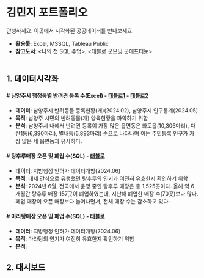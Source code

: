 # **김민지 포트폴리오**
안녕하세요. 이곳에서 시각화된 공공데이터를 만나보세요.

- **활용툴**: Excel, MSSQL, Tableau Public
- **참고도서**: <나의 첫 SQL 수업>, <태블로 굿모닝 굿애프터눈><br><br/>
  
## **1. 데이터시각화**
#### **# 남양주시 행정동별 반려견 등록 수(Excel)   - [태블로1](https://public.tableau.com/app/profile/mzkim/viz/3_17178536456650/1)&nbsp;- [태블로2](https://public.tableau.com/shared/35Z4SXZ2H?:display_count=n&:origin=viz_share_link)**
- **데이터**: 남양주시 반려동물 등록현황(개)(2024.02), 남양주시 인구통계(2024.05)
- **목적**: 남양주 시민의 반려동물(개) 양육현황을 파악하기 위함
- **분석**: 남양주시 내에서 반려견 등록이 가장 많은 읍면동은 화도읍(10,306마리), 다산1동(6,390마리), 별내동(5,893마리) 순으로 나타나며 이는 주민등록 인구가 가장 많은 세 읍면동과 유사하다.

#### **# 탕후루매장 오픈 및 폐업 수(SQL)  - [태블로](https://public.tableau.com/views/2024_06_/1_1?:language=ko-KR&:sid=&:display_count=n&:origin=viz_share_link)**
- **데이터**: 지방행정 인허가 데이터개방(2024.06)
- **목적**: 대세 간식으로 유행했던 탕후루의 인기가 여전히 유효한지 확인하기 위함
- **분석**: 2024년 6월, 전국에서 운영 중인 탕후루 매장은 총 1,525곳이다. 올해 약 6개월간 탕후루 매장 157곳이 폐업하였는데, 지난해 폐업한 매장 수(70곳)보다 많다. 폐업 매장이 오픈 매장보다 늘어나면서, 전체 매장 수는 감소하고 있다.

#### **# 마라탕매장 오픈 및 폐업 수(SQL)  - [태블로]()**
- **데이터**: 지방행정 인허가 데이터개방(2024.06)
- **목적**: 마라탕의 인기가 여전히 유효한지 확인하기 위함
- **분석**: 


## **2. 대시보드**






